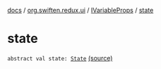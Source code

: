[docs](../../index.md) / [org.swiften.redux.ui](../index.md) / [IVariableProps](index.md) / [state](./state.md)

# state

`abstract val state: `[`State`](index.md#State) [(source)](https://github.com/protoman92/KotlinRedux/tree/master/common/common-ui/src/main/kotlin/org/swiften/redux/ui/Props.kt#L26)